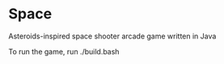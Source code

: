 # Space
Asteroids-inspired space shooter arcade game written in Java

To run the game, run ./build.bash